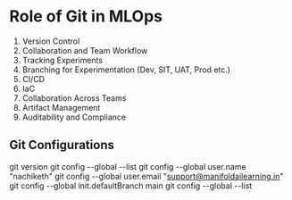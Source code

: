 # Role of Git in MLOps

1. Version Control
2. Collaboration and Team Workflow
3. Tracking Experiments
4. Branching for Experimentation (Dev, SIT, UAT, Prod etc.)
5. CI/CD
6. IaC
7. Collaboration Across Teams
8. Artifact Management
9. Auditability and Compliance

## Git Configurations

git version
git config --global --list
git config --global user.name "nachiketh"
git config --global user.email "support@manifoldailearning.in"
git config --global init.defaultBranch main
git config --global --list
